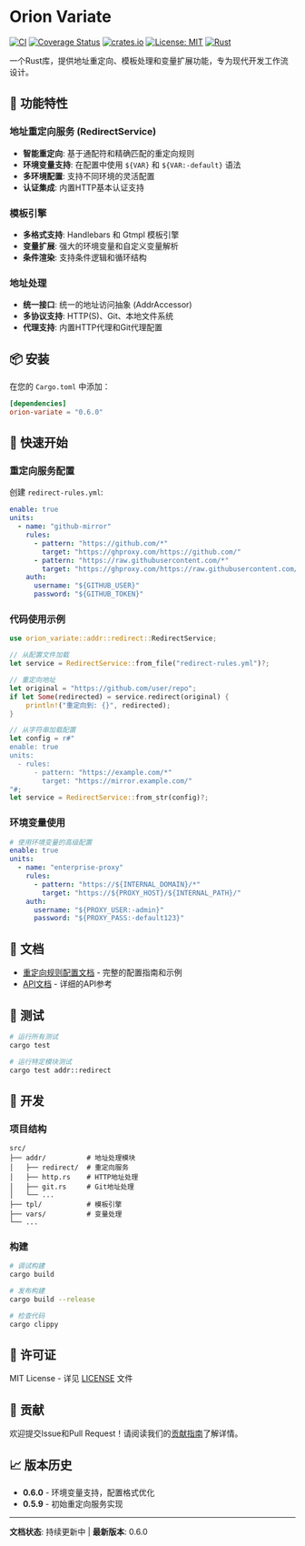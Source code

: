 # Orion Variate

[![CI](https://github.com/galaxy-sec/orion-variate/workflows/CI/badge.svg)](https://github.com/galaxy-sec/orion-variate/actions)
[![Coverage Status](https://coveralls.io/repos/github/galaxy-sec/orion-variate/badge.svg)](https://coveralls.io/github/galaxy-sec/orion-variate)
[![crates.io](https://img.shields.io/crates/v/orion-variate.svg)](https://crates.io/crates/orion-variate)
[![License: MIT](https://img.shields.io/badge/License-MIT-yellow.svg)](https://opensource.org/licenses/MIT)
[![Rust](https://img.shields.io/badge/rust-1.70%2B-blue.svg)](https://www.rust-lang.org)

一个Rust库，提供地址重定向、模板处理和变量扩展功能，专为现代开发工作流设计。

## 🚀 功能特性

### 地址重定向服务 (RedirectService)
- **智能重定向**: 基于通配符和精确匹配的重定向规则
- **环境变量支持**: 在配置中使用 `${VAR}` 和 `${VAR:-default}` 语法
- **多环境配置**: 支持不同环境的灵活配置
- **认证集成**: 内置HTTP基本认证支持

### 模板引擎
- **多格式支持**: Handlebars 和 Gtmpl 模板引擎
- **变量扩展**: 强大的环境变量和自定义变量解析
- **条件渲染**: 支持条件逻辑和循环结构

### 地址处理
- **统一接口**: 统一的地址访问抽象 (AddrAccessor)
- **多协议支持**: HTTP(S)、Git、本地文件系统
- **代理支持**: 内置HTTP代理和Git代理配置

## 📦 安装

在您的 `Cargo.toml` 中添加：

```toml
[dependencies]
orion-variate = "0.6.0"
```

## 🚦 快速开始

### 重定向服务配置

创建 `redirect-rules.yml`:

```yaml
enable: true
units:
  - name: "github-mirror"
    rules:
      - pattern: "https://github.com/*"
        target: "https://ghproxy.com/https://github.com/"
      - pattern: "https://raw.githubusercontent.com/*"
        target: "https://ghproxy.com/https://raw.githubusercontent.com/"
    auth:
      username: "${GITHUB_USER}"
      password: "${GITHUB_TOKEN}"
```

### 代码使用示例

```rust
use orion_variate::addr::redirect::RedirectService;

// 从配置文件加载
let service = RedirectService::from_file("redirect-rules.yml")?;

// 重定向地址
let original = "https://github.com/user/repo";
if let Some(redirected) = service.redirect(original) {
    println!("重定向到: {}", redirected);
}

// 从字符串加载配置
let config = r#"
enable: true
units:
  - rules:
      - pattern: "https://example.com/*"
        target: "https://mirror.example.com/"
"#;
let service = RedirectService::from_str(config)?;
```

### 环境变量使用

```yaml
# 使用环境变量的高级配置
enable: true
units:
  - name: "enterprise-proxy"
    rules:
      - pattern: "https://${INTERNAL_DOMAIN}/*"
        target: "https://${PROXY_HOST}/${INTERNAL_PATH}/"
    auth:
      username: "${PROXY_USER:-admin}"
      password: "${PROXY_PASS:-default123}"
```

## 📖 文档

- [重定向规则配置文档](docs/redirect-rules.md) - 完整的配置指南和示例
- [API文档](https://docs.rs/orion-variate) - 详细的API参考

## 🧪 测试

```bash
# 运行所有测试
cargo test

# 运行特定模块测试
cargo test addr::redirect
```

## 🔧 开发

### 项目结构

```
src/
├── addr/          # 地址处理模块
│   ├── redirect/  # 重定向服务
│   ├── http.rs    # HTTP地址处理
│   ├── git.rs     # Git地址处理
│   └── ...
├── tpl/           # 模板引擎
├── vars/          # 变量处理
└── ...
```

### 构建

```bash
# 调试构建
cargo build

# 发布构建
cargo build --release

# 检查代码
cargo clippy
```

## 📄 许可证

MIT License - 详见 [LICENSE](LICENSE) 文件

## 🤝 贡献

欢迎提交Issue和Pull Request！请阅读我们的[贡献指南](CONTRIBUTING.md)了解详情。

## 📈 版本历史

- **0.6.0** - 环境变量支持，配置格式优化
- **0.5.9** - 初始重定向服务实现

---

**文档状态**: 持续更新中 | **最新版本**: 0.6.0
